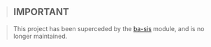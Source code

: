 > ## **IMPORTANT**

> This project has been superceded by the [ba-sis](https://github.com/silverstripe-australia/silverstripe-ba-sis/) module, and is no longer maintained.